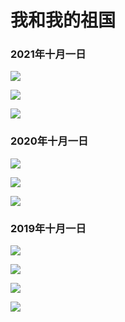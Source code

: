 # 我和我的祖国

### 2021年十月一日

![](https://fudongdong-statics.oss-cn-beijing.aliyuncs.com/images/20211116/d11a9449987b47a6892e6b335fd51755.png?x-oss-process=image/resize,w_800/quality,q_80)

![](https://fudongdong-statics.oss-cn-beijing.aliyuncs.com/images/20211116/da6897c3d65342f0b7220dcf4a086706.png?x-oss-process=image/resize,w_800/quality,q_80)

![](https://fudongdong-statics.oss-cn-beijing.aliyuncs.com/images/20211116/2de94318948d4ac9b594936aaa8b5a72.png?x-oss-process=image/resize,w_800/quality,q_80)


### 2020年十月一日

![](https://fudongdong-statics.oss-cn-beijing.aliyuncs.com/images/20211116/0bc7c002f7e04961a8a56b8a5fac5455.png?x-oss-process=image/resize,w_800/quality,q_80)

![](https://fudongdong-statics.oss-cn-beijing.aliyuncs.com/images/20211116/3cf619e3ebbb4d5cbe689fe1ab59098a.png?x-oss-process=image/resize,w_800/quality,q_80)

![](https://fudongdong-statics.oss-cn-beijing.aliyuncs.com/images/20211116/adef7b3b96ea44148f98fd26e04c84e9.png?x-oss-process=image/resize,w_800/quality,q_80)

### 2019年十月一日

![](https://fudongdong-statics.oss-cn-beijing.aliyuncs.com/images/20211116/cadfa2e9412b4846a865462f7f1a1363.png?x-oss-process=image/resize,w_800/quality,q_80)

![](https://fudongdong-statics.oss-cn-beijing.aliyuncs.com/images/20211116/806dd52cf2c449429556cd0ce2417288.png?x-oss-process=image/resize,w_800/quality,q_80)

![](https://fudongdong-statics.oss-cn-beijing.aliyuncs.com/images/20211116/049395df9a2e49828b1900f05880bec0.png?x-oss-process=image/resize,w_800/quality,q_80)

![](https://fudongdong-statics.oss-cn-beijing.aliyuncs.com/images/20211116/0037302aa5a7458e91fb9568b2a56a2b.png?x-oss-process=image/resize,w_800/quality,q_80)
